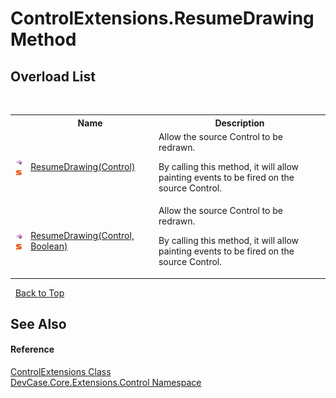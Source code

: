 # ControlExtensions.ResumeDrawing Method 
 


## Overload List
&nbsp;<table><tr><th></th><th>Name</th><th>Description</th></tr><tr><td>![Public method](media/pubmethod.gif "Public method")![Static member](media/static.gif "Static member")</td><td><a href="M_DevCase_Core_Extensions_Control_ControlExtensions_ResumeDrawing">ResumeDrawing(Control)</a></td><td>
Allow the source Control to be redrawn. 

 By calling this method, it will allow painting events to be fired on the source Control.</td></tr><tr><td>![Public method](media/pubmethod.gif "Public method")![Static member](media/static.gif "Static member")</td><td><a href="M_DevCase_Core_Extensions_Control_ControlExtensions_ResumeDrawing_1">ResumeDrawing(Control, Boolean)</a></td><td>
Allow the source Control to be redrawn. 

 By calling this method, it will allow painting events to be fired on the source Control.</td></tr></table>&nbsp;
<a href="#controlextensions.resumedrawing-method">Back to Top</a>

## See Also


#### Reference
<a href="T_DevCase_Core_Extensions_Control_ControlExtensions">ControlExtensions Class</a><br /><a href="N_DevCase_Core_Extensions_Control">DevCase.Core.Extensions.Control Namespace</a><br />
